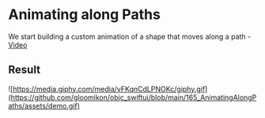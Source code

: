 # Animating along Paths

We start building a custom animation of a shape that moves along a path - [Video](https://talk.objc.io/episodes/S01E165-animating-along-paths)

## Result
![https://media.giphy.com/media/vFKqnCdLPNOKc/giphy.gif](https://github.com/gloomikon/objc_swiftui/blob/main/165_AnimatingAlongPaths/assets/demo.gif)
